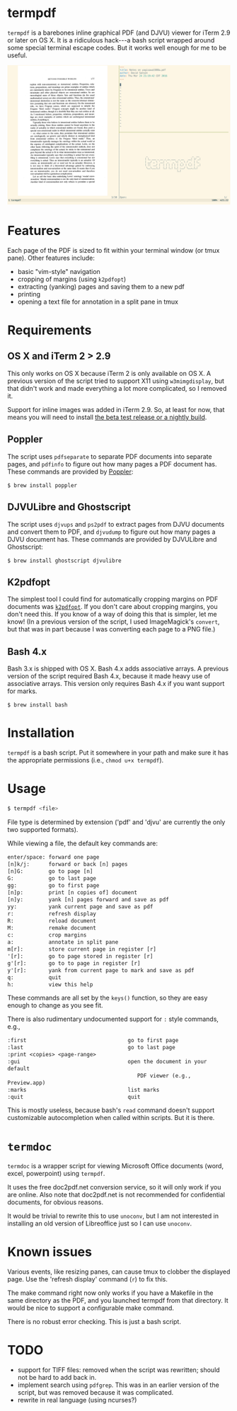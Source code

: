 termpdf
=======

`termpdf` is a barebones inline graphical PDF (and DJVU) viewer for
iTerm 2.9 or later on OS X. It is a ridiculous hack---a bash script wrapped around
some special terminal escape codes. But it works well enough for me to be
useful.

![screenshot]

Features
========

Each page of the PDF is sized to fit within your terminal window (or tmux
pane). Other features include:

-   basic "vim-style" navigation
-   cropping of margins (using `k2pdfopt`)
-   extracting (yanking) pages and saving them to a new pdf
-   printing
-   opening a text file for annotation in a split pane in tmux

Requirements
============

OS X and iTerm 2 > 2.9
-------------

This only works on OS X because iTerm 2 is only available on OS X. A
previous version of the script tried to support X11 using `w3mimgdisplay`,
but that didn't work and made everything a lot more complicated, so I 
removed it.

Support for inline images was added in iTerm 2.9. So, at least for now, that
means you will need to install [the beta test release or a nightly build]. 

Poppler
-------

The script uses `pdfseparate` to separate PDF documents into separate pages,
and `pdfinfo` to figure out how many pages a PDF document has. These commands
are provided by [Poppler]:

    $ brew install poppler

DJVULibre and Ghostscript
-------------------------

The script uses `djvups` and `ps2pdf` to extract pages from DJVU documents and
convert them to PDF, and `djvudump` to figure out how many pages a DJVU
document has. These commands are provided by DJVULibre and Ghostscript:

    $ brew install ghostscript djvulibre

K2pdfopt
--------

The simplest tool I could find for automatically cropping margins on PDF
documents was [`k2pdfopt`](http://willus.com/k2pdfopt/). If you don't care
about cropping margins, you don't need this. If you know of a way of doing
this that is simpler, let me know! (In a previous version of the script, I
used ImageMagick's `convert`, but that was in part because I was converting
each page to a PNG file.)

Bash 4.x
--------

Bash 3.x is shipped with OS X. Bash 4.x adds associative arrays. A previous
version of the script required Bash 4.x, because it made heavy use of
associative arrays. This version only requires Bash 4.x if you want support
for marks.

    $ brew install bash


Installation
============

`termpdf` is a bash script. Put it somewhere in your path and make sure it has
the appropriate permissions (i.e., `chmod u+x termpdf`). 

Usage
=====

```.bash
$ termpdf <file> 
```

File type is determined by extension ('pdf' and 'djvu' are currently the only
two supported formats).

While viewing a file, the default key commands are:

    enter/space: forward one page
    [n]k/j:      forward or back [n] pages
    [n]G:        go to page [n]
    G:           go to last page
    gg:          go to first page
    [n]p:        print [n copies of] document
    [n]y:        yank [n] pages forward and save as pdf
    yy:          yank current page and save as pdf
    r:           refresh display
    R:           reload document
    M:           remake document
    c:           crop margins
    a:           annotate in split pane
    m[r]:        store current page in register [r]
    '[r]:        go to page stored in register [r]
    g'[r]:       go to to page in register [r]
    y'[r]:       yank from current page to mark and save as pdf
    q:           quit
    h:           view this help

These commands are all set by the `keys()` function, so they are easy enough
to change as you see fit.

There is also rudimentary undocumented support for `:` style commands, e.g.,

    :first                                go to first page
    :last                                 go to last page
    :print <copies> <page-range>
    :gui                                  open the document in your default
                                             PDF viewer (e.g., Preview.app)
    :marks                                list marks
    :quit                                 quit

This is mostly useless, because bash's `read` command doesn't support
customizable autocompletion when called within scripts. But it is there. 

# `termdoc`

`termdoc` is a wrapper script for viewing Microsoft Office documents (word,
excel, powerpoint) using `termpdf`.

It uses the free doc2pdf.net conversion service, so it will
only work if you are online. Also note that doc2pdf.net is not recommended for
confidential documents, for obvious reasons.

It would be trivial to rewrite this to use `unoconv`, but I am not interested
in installing an old version of Libreoffice just so I can use `unoconv`.

# Known issues

Various events, like resizing panes, can cause tmux to clobber the
displayed page. Use the 'refresh display' command (`r`) to fix this.

The make command right now only works if you have a Makefile in the same
directory as the PDF, and you launched termpdf from that directory. It would
be nice to support a configurable make command.

There is no robust error checking. This is just a bash script.

# TODO

-   support for TIFF files: removed when the script was rewritten; should not
    be hard to add back in.
-   implement search using `pdfgrep`. This was in an earlier version of the
    script, but was removed because it was complicated.
-   rewrite in real language (using ncurses?)

  [the beta test release or a nightly build]: https://iterm2.com/downloads.html
  [Poppler]: http://poppler.freedesktop.org/
  [screenshot]: screenshot.png
